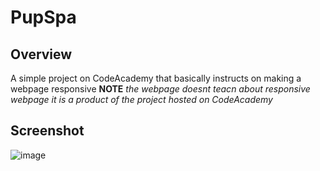 # PupSpa
## Overview
A simple project on CodeAcademy that basically instructs on making a webpage responsive
**NOTE** *the webpage doesnt teacn about responsive webpage it is a product of the project hosted on CodeAcademy*
## Screenshot

![image](https://user-images.githubusercontent.com/100369935/160915375-ef8ba052-edb0-46b9-9b3e-39d06a939886.png)


